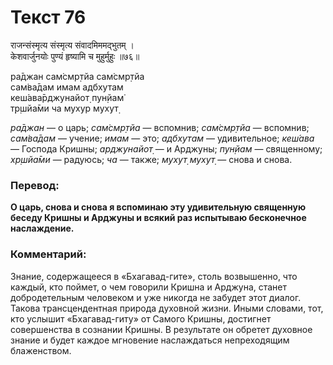 # Текст 76

राजन्संस्मृत्य संस्मृत्य संवादमिममद्भुतम् ।  
केशवार्जुनयोः पुण्यं हृष्यामि च मुहुर्मुहुः ॥७६॥

ра̄джан сам̇смр̣тйа сам̇смр̣тйа  
сам̇ва̄дам имам адбхутам  
кеш́ава̄рджунайот̣ пун̣йам̇  
т̣р̣шйа̄ми ча мухур мухут̣

_ра̄джан_ — о царь; _сам̇смр̣тйа_ — вспомнив; _сам̇смр̣тйа_ — вспомнив; _сам̇ва̄дам_ — учение; _имам_ — это; _адбхутам_ — удивительное; _кеш́ава_ — Господа Кришны; _арджунайот̣_ — и Арджуны; _пун̣йам_ — священному; _хр̣шйа̄ми_ — радуюсь; _ча_ — также; _мухут̣ мухут̣_ — снова и снова.

### Перевод:

**О царь, снова и снова я вспоминаю эту удивительную священную беседу Кришны и Арджуны и всякий раз испытываю бесконечное наслаждение.**

### Комментарий:

Знание, содержащееся в «Бхагавад-гите», столь возвышенно, что каждый, кто поймет, о чем говорили Кришна и Арджуна, станет добродетельным человеком и уже никогда не забудет этот диалог. Такова трансцендентная природа духовной жизни. Иными словами, тот, кто услышит «Бхагавад-гиту» от Самого Кришны, достигнет совершенства в сознании Кришны. В результате он обретет духовное знание и будет каждое мгновение наслаждаться непреходящим блаженством.